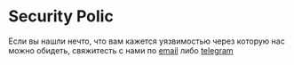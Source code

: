 # Security Polic

Если вы нашли нечто, что вам кажется уязвимостью через которую нас можно обидеть, свяжитесть
с нами по [email](mailto:umputun@radio-t.com) либо [telegram](https://t.me/umputun)
